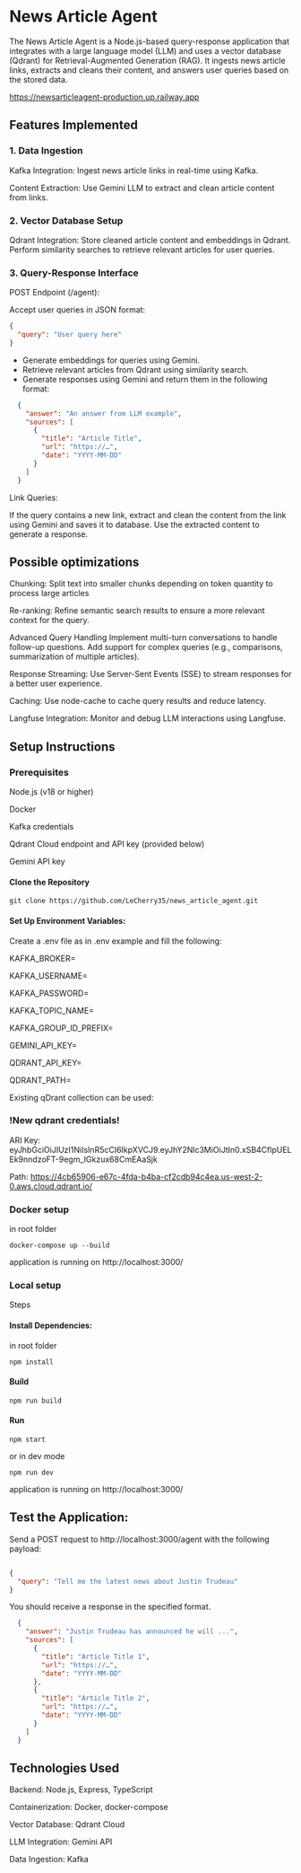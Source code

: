# News Article Agent
The News Article Agent is a Node.js-based query-response application that integrates with a large language model (LLM) and uses a vector database (Qdrant) for Retrieval-Augmented Generation (RAG). It ingests news article links, extracts and cleans their content, and answers user queries based on the stored data.

https://newsarticleagent-production.up.railway.app

## Features Implemented
### 1. Data Ingestion
Kafka Integration:
Ingest news article links in real-time using Kafka.

Content Extraction:
Use Gemini LLM to extract and clean article content from links.

### 2. Vector Database Setup
Qdrant Integration:
Store cleaned article content and embeddings in Qdrant.
Perform similarity searches to retrieve relevant articles for user queries.

### 3. Query-Response Interface
POST Endpoint (/agent):

Accept user queries in JSON format:

```json
{
  "query": "User query here"
}
```
- Generate embeddings for queries using Gemini.
- Retrieve relevant articles from Qdrant using similarity search.
- Generate responses using Gemini and return them in the following format:
```json
  {
    "answer": "An answer from LLM example",
    "sources": [
      {
        "title": "Article Title",
        "url": "https://…",
        "date": "YYYY-MM-DD"
      }
    ]
  }
  ```
Link Queries:

If the query contains a new link, extract and clean the content from the link using Gemini and saves it to database.
Use the extracted content to generate a response.

## Possible optimizations
Chunking:
Split text into smaller chunks depending on token quantity to process large articles

Re-ranking:
Refine semantic search results to ensure a more relevant context for the query.

Advanced Query Handling
Implement multi-turn conversations to handle follow-up questions.
Add support for complex queries (e.g., comparisons, summarization of multiple articles).

Response Streaming:
Use Server-Sent Events (SSE) to stream responses for a better user experience.

Caching:
Use node-cache to cache query results and reduce latency.

Langfuse Integration:
Monitor and debug LLM interactions using Langfuse.

## Setup Instructions

### Prerequisites

Node.js (v18 or higher)

Docker

Kafka credentials

Qdrant Cloud endpoint and API key (provided below)

Gemini API key

#### Clone the Repository
```
git clone https://github.com/LeCherry35/news_article_agent.git
```

#### Set Up Environment Variables:
Create a .env file as in .env example and fill the following:

KAFKA_BROKER=

KAFKA_USERNAME=

KAFKA_PASSWORD=

KAFKA_TOPIC_NAME=

KAFKA_GROUP_ID_PREFIX=

GEMINI_API_KEY=

QDRANT_API_KEY=

QDRANT_PATH=

Existing qDrant collection can be used:

### !New qdrant credentials! ###
ARI Key: eyJhbGciOiJIUzI1NiIsInR5cCI6IkpXVCJ9.eyJhY2Nlc3MiOiJtIn0.xSB4CflpUELEk9nndzoFT-9egm_IGkzux68CmEAaSjk

Path: https://4cb65906-e67c-4fda-b4ba-cf2cdb94c4ea.us-west-2-0.aws.cloud.qdrant.io/

### Docker setup
in root folder
```
docker-compose up --build
```

application is running on http://localhost:3000/

### Local setup
Steps

#### Install Dependencies:
in root folder
```
npm install
```


#### Build 
```
npm run build
```

#### Run

```
npm start
```

or in dev mode

```
npm run dev
```

application is running on http://localhost:3000/

## Test the Application:

Send a POST request to http://localhost:3000/agent with the following payload:

```json

{
  "query": "Tell me the latest news about Justin Trudeau"
}
```
You should receive a response in the specified format.
```json
  {
    "answer": "Justin Trudeau has announced he will ...",
    "sources": [
      {
        "title": "Article Title 1",
        "url": "https://…",
        "date": "YYYY-MM-DD"
      },
      {
        "title": "Article Title 2",
        "url": "https://…",
        "date": "YYYY-MM-DD"
      }
    ]
  }
  ```

## Technologies Used
Backend: Node.js, Express, TypeScript

Containerization: Docker, docker-compose

Vector Database: Qdrant Cloud

LLM Integration: Gemini API

Data Ingestion: Kafka




